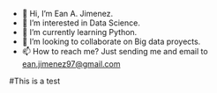 - 👋 Hi, I’m Ean A. Jimenez.
- 👀 I’m interested in Data Science.
- 🌱 I’m currently learning Python.
- 💞️ I’m looking to collaborate on Big data proyects. 
- 📫 How to reach me? Just sending me and email to ean.jimenez97@gmail.com


#This is a test